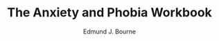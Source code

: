 ---
title: "The Anxiety and Phobia Workbook"
subtitle: ""
description: ""
layout: book
author: Edmund J. Bourne
started: 2024-07-01
read: 
status: reading
rating: 0
color: 
cover: 
pages: 528
link: https://archive.org/details/anxietyphobiawor0000bour_6thed
---